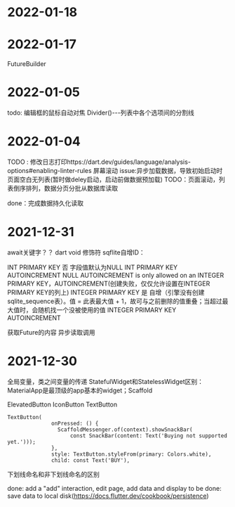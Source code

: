 # 2022-01-18

# 2022-01-17
FutureBuilder
# 2022-01-05
todo: 编辑框的鼠标自动对焦
Divider()---列表中各个选项间的分割线
# 2022-01-04
TODO : 修改日志打印https://dart.dev/guides/language/analysis-options#enabling-linter-rules
屏幕滚动
issue:异步加载数据，导致初始启动时页面空白无列表(暂时做deley启动，启动前做数据预加载)
TODO：页面滚动，列表倒序排列，数据分页分批从数据库读取

done：完成数据持久化读取
# 2021-12-31
await关键字？？
dart void 修饰符
sqflite自增ID：

INT PRIMARY KEY	否	字段值默认为NULL
INT PRIMARY KEY AUTOINCREMENT	NULL	AUTOINCREMENT is only allowed on an INTEGER PRIMARY KEY，AUTOINCREMENT(创建失败，仅仅允许设置在INTEGER PRIMARY KEY的列上)
INTEGER PRIMARY KEY	是	自增（引擎没有创建sqlite_sequence表）。值 = 此表最大值 + 1，故可与之前删除的值重叠；当超过最大值时，会随机找一个没被使用的值
INTEGER PRIMARY KEY AUTOINCREMENT

获取Future的内容
异步读取调用
# 2021-12-30
全局变量，类之间变量的传递
StatefulWidget和StatelessWidget区别：
MaterialApp是最顶级的app基本的widget；Scaffold

ElevatedButton
IconButton
TextButton
```aidl
TextButton(
              onPressed: () {
                ScaffoldMessenger.of(context).showSnackBar(
                    const SnackBar(content: Text('Buying not supported yet.')));
              },
              style: TextButton.styleFrom(primary: Colors.white),
              child: const Text('BUY'),
```

下划线命名和非下划线命名的区别

done: add a "add" interaction, edit page, add data and display
to be done: save data to local disk(https://docs.flutter.dev/cookbook/persistence)
